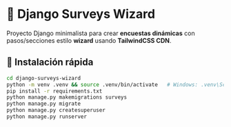 
# 📝 Django Surveys Wizard

Proyecto Django minimalista para crear **encuestas dinámicas** con pasos/secciones estilo **wizard** usando **TailwindCSS CDN**.

## 🚀 Instalación rápida
```bash
cd django-surveys-wizard
python -m venv .venv && source .venv/bin/activate   # Windows: .venv\Scripts\activate
pip install -r requirements.txt
python manage.py makemigrations surveys
python manage.py migrate
python manage.py createsuperuser
python manage.py runserver
```
